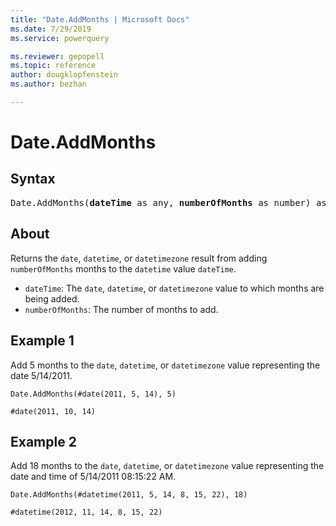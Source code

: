 ```yaml
---
title: "Date.AddMonths | Microsoft Docs"
ms.date: 7/29/2019
ms.service: powerquery

ms.reviewer: gepopell
ms.topic: reference
author: dougklopfenstein
ms.author: bezhan

---
```

# Date.AddMonths

## Syntax

<pre>
Date.AddMonths(<b>dateTime</b> as any, <b>numberOfMonths</b> as number) as any
</pre> 
  
## About  
Returns the `date`, `datetime`, or `datetimezone` result from adding `numberOfMonths` months to the `datetime` value `dateTime`. <ul> <li><code>dateTime</code>: The <code>date</code>, <code>datetime</code>, or <code>datetimezone</code> value to which months are being added.</li> <li><code>numberOfMonths</code>: The number of months to add.</li> </ul>

## Example 1
Add 5 months to the `date`, `datetime`, or `datetimezone` value representing the date 5/14/2011.

```powerquery-m
Date.AddMonths(#date(2011, 5, 14), 5)
```

`#date(2011, 10, 14)`

## Example 2
Add 18 months to the `date`, `datetime`, or `datetimezone` value representing the date and time of 5/14/2011 08:15:22 AM.

```powerquery-m
Date.AddMonths(#datetime(2011, 5, 14, 8, 15, 22), 18)
```

`#datetime(2012, 11, 14, 8, 15, 22)`
